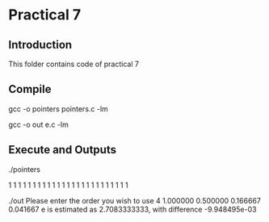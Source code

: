 # Practical 7

## Introduction
This folder contains code of practical 7

## Compile

gcc -o pointers pointers.c -lm

gcc -o out e.c -lm

## Execute and Outputs

./pointers

 1  1  1  1  1  1  1  1  1  1  1  1  1  1  1  1  1  1  1  1  1  1  1  1  1


./out
Please enter the order you wish to use
4
1.000000
0.500000
0.166667
0.041667
 e is estimated as 2.7083333333, with difference -9.948495e-03 
